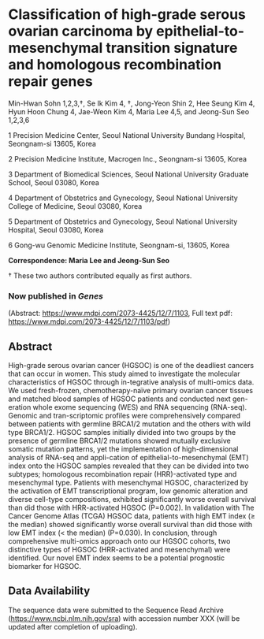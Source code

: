 # Classification of high-grade serous ovarian carcinoma by epithelial-to-mesenchymal transition signature and homologous recombination repair genes

Min-Hwan Sohn 1,2,3,†, Se Ik Kim 4, †, Jong-Yeon Shin 2, Hee Seung Kim 4, Hyun Hoon Chung 4, Jae-Weon Kim 4, Maria Lee 4,5, and Jeong-Sun Seo 1,2,3,6

1	Precision Medicine Center, Seoul National University Bundang Hospital, Seongnam-si 13605, Korea

2	Precision Medicine Institute, Macrogen Inc., Seongnam-si 13605, Korea

3	Department of Biomedical Sciences, Seoul National University Graduate School, Seoul 03080, Korea

4	Department of Obstetrics and Gynecology, Seoul National University College of Medicine, Seoul 03080, Korea

5	Department of Obstetrics and Gynecology, Seoul National University Hospital, Seoul 03080, Korea

6	Gong-wu Genomic Medicine Institute, Seongnam-si, 13605, Korea

**Correspondence: Maria Lee and Jeong-Sun Seo**

†	These two authors contributed equally as first authors.

### Now published in *Genes* 
(Abstract: https://www.mdpi.com/2073-4425/12/7/1103, Full text pdf: https://www.mdpi.com/2073-4425/12/7/1103/pdf)

## Abstract
High-grade serous ovarian cancer (HGSOC) is one of the deadliest cancers that can occur in women. This study aimed to investigate the molecular characteristics of HGSOC through in-tegrative analysis of multi-omics data. We used fresh-frozen, chemotherapy-naïve primary ovarian cancer tissues and matched blood samples of HGSOC patients and conducted next gen-eration whole exome sequencing (WES) and RNA sequencing (RNA-seq). Genomic and tran-scriptomic profiles were comprehensively compared between patients with germline BRCA1/2 mutation and the others with wild type BRCA1/2. HGSOC samples initially divided into two groups by the presence of germline BRCA1/2 mutations showed mutually exclusive somatic mutation patterns, yet the implementation of high-dimensional analysis of RNA-seq and appli-cation of epithelial-to-mesenchymal (EMT) index onto the HGSOC samples revealed that they can be divided into two subtypes; homologous recombination repair (HRR)-activated type and mesenchymal type. Patients with mesenchymal HGSOC, characterized by the activation of EMT transcriptional program, low genomic alteration and diverse cell-type compositions, exhibited significantly worse overall survival than did those with HRR-activated HGSOC (P=0.002). In validation with The Cancer Genome Atlas (TCGA) HGSOC data, patients with high EMT index (≥ the median) showed significantly worse overall survival than did those with low EMT index (< the median) (P=0.030). In conclusion, through comprehensive multi-omics approach onto our HGSOC cohorts, two distinctive types of HGSOC (HRR-activated and mesenchymal) were identified. Our novel EMT index seems to be a potential prognostic biomarker for HGSOC.

## Data Availability
The sequence data were submitted to the Sequence Read Archive (https://www.ncbi.nlm.nih.gov/sra) with accession number XXX (will be updated after completion of uploading). 
